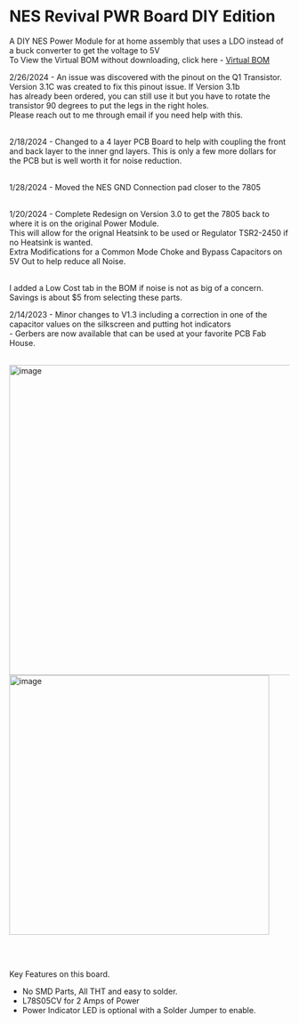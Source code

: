 # NES Revival PWR Board DIY Edition

A DIY NES Power Module for at home assembly that uses a LDO instead of a buck converter to get the voltage to 5V <br>
To View the Virtual BOM without downloading, click here - <a href="https://htmlpreview.github.io/?https://github.com/ShawMerlin/NES-Power-Module-Redesign/blob/main/Classic%20RCA%20DIY%20THT%20Edition/Virtual%20BOM%20-%20NES_PowerBoard_LDO_RCA_DIY_V3-0.html">Virtual BOM</a>

2/26/2024 - An issue was discovered with the pinout on the Q1 Transistor.  Version 3.1C was created to fix this pinout issue.  If Version 3.1b  <br>
has already been ordered, you can still use it but you have to rotate the transistor 90 degrees to put the legs in the right holes.  <br> 
Please reach out to me through email if you need help with this.  <br> <br>

2/18/2024 - Changed to a 4 layer PCB Board to help with coupling the front and back layer to the inner gnd layers.  This is only a few more
dollars for the PCB but is well worth it for noise reduction. <br> <br>

1/28/2024 - Moved the NES GND Connection pad closer to the 7805 <br> <br>  

1/20/2024 - Complete Redesign on Version 3.0 to get the 7805 back to where it is on the original Power Module. <br>
This will allow for the orignal Heatsink to be used or Regulator TSR2-2450 if no Heatsink is wanted. <br>
Extra Modifications for a Common Mode Choke and Bypass Capacitors on 5V Out to help reduce all Noise. <br>

 <br>
 I added a Low Cost tab in the BOM if noise is not as big of a concern.  Savings is about $5 from selecting these parts.  <br>

2/14/2023 - Minor changes to V1.3 including a correction in one of the capacitor values on the silkscreen and putting hot indicators <br>
          - Gerbers are now available that can be used at your favorite PCB Fab House. <br> <br>

<img width="558" alt="image" src="https://github.com/ShawMerlin/NES-Power-Module-Redesign/assets/70423454/c9c318bc-7cdf-4b2e-9a9f-c32ab3873421">

<img width="467" alt="image" src="https://github.com/ShawMerlin/NES-Power-Module-Redesign/assets/70423454/0d79199a-6e85-48da-a29a-e2ef5154d0fc">


 <br> <br>

Key Features on this board. <br>
- No SMD Parts, All THT and easy to solder. <br>
- L78S05CV for 2 Amps of Power <br>
- Power Indicator LED is optional with a Solder Jumper to enable. <br> <br>
